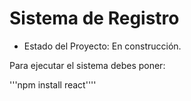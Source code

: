 <h1>Sistema de Registro</h1>

- Estado del Proyecto: En construcción.

Para ejecutar el sistema debes poner:

'''npm install react''''
